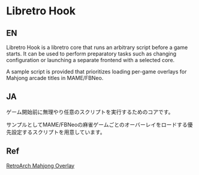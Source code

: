 # Libretro Hook

## EN

Libretro Hook is a libretro core that runs an arbitrary script before a game starts. It can be used to perform preparatory tasks such as changing configuration or launching a separate frontend with a selected core.

A sample script is provided that prioritizes loading per-game overlays for Mahjong arcade titles in MAME/FBNeo.

## JA

ゲーム開始前に無理やり任意のスクリプトを実行するためのコアです。

サンプルとしてMAME/FBNeoの麻雀ゲームごとのオーバーレイをロードする優先設定するスクリプトを用意しています。

## Ref

[RetroArch Mahjong Overlay](https://github.com/osobaudonmen/retroarch_mahjong_overlays)
